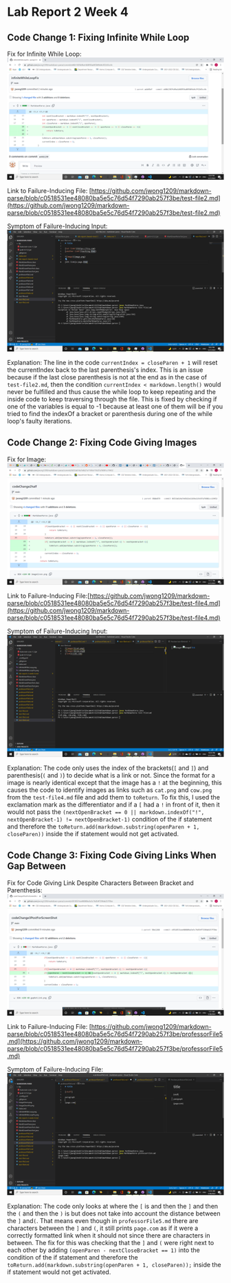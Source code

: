 # **Lab Report 2 Week 4**

## Code Change 1: Fixing Infinite While Loop
Fix for Infinite While Loop: ![](infiniteWhileLoopFix.png)

Link to Failure-Inducing File: [https://github.com/jwong1209/markdown-parse/blob/c0518531ee48080ba5e5c76d54f7290ab257f3be/test-file2.md](https://github.com/jwong1209/markdown-parse/blob/c0518531ee48080ba5e5c76d54f7290ab257f3be/test-file2.md)

Symptom of Failure-Inducing Input: 
![Infinite While Loop](infiniteWhileLoop.png)

Explanation: The line in the code `currentIndex = closeParen + 1` will reset the currentIndex back to the last parenthesis's index. This is an issue because if the last close parenthesis is not at the end as in the case of `test-file2.md`, then the condition `currentIndex < markdown.length()` would never be fulfilled and thus cause the while loop to keep repeating and the inside code to keep traversing through the file. This is fixed by checking if one of the variables is equal to -1 because at least one of them will be if you tried to find the indexOf a bracket or parenthesis during one of the while loop's faulty iterations.

## Code Change 2: Fixing Code Giving Images
Fix for Image: ![](imageGivenFix.png)

Link to Failure-Inducing File:[https://github.com/jwong1209/markdown-parse/blob/c0518531ee48080ba5e5c76d54f7290ab257f3be/test-file4.md](https://github.com/jwong1209/markdown-parse/blob/c0518531ee48080ba5e5c76d54f7290ab257f3be/test-file4.md)

Symptom of Failure-Inducing Input:
![imageGiven](imageGiven.png)

Explanation: The code only uses the index of the brackets(`[` and `]`) and parenthesis(`(` and `)`) to decide what is a link or not. Since the format for a image is nearly identical except that the image has a `!` at the beginning, this causes the code to identify images as links  such as `cat.png` and `cow.png` from the `test-file4.md` file and add them to `toReturn`. To fix this, I used the exclamation mark as the differentiator and if a `[` had a `!` in front of it, then it would not pass the `(nextOpenBracket == 0 || markdown.indexOf("!", nextOpenBracket-1) != nextOpenBracket-1)` condition of the if statement and therefore the `toReturn.add(markdown.substring(openParen + 1, closeParen))` inside the if statement would not get activated. 

## Code Change 3: Fixing Code Giving Links When Gap Between
Fix for Code Giving Link Despite Characters Between Bracket and Parenthesis:
![gapNotLinkFix](gapNotLinkFix.png)

Link to Failure-Inducing File: 
[https://github.com/jwong1209/markdown-parse/blob/c0518531ee48080ba5e5c76d54f7290ab257f3be/professorFile5.md](https://github.com/jwong1209/markdown-parse/blob/c0518531ee48080ba5e5c76d54f7290ab257f3be/professorFile5.md)

Symptom of Failure-Inducing File:
![gapNotLink](gapNotLink.png)

Explanation: The code only looks at where the `[` is and then the `]` and then the `(` and then the `)` is but does not take into account the distance between the `]` and`(`. That means even though in `professorFile5.md` there are characters between the `]` and `(`, it still prints `page.com` as if it were a correctly formatted link when it should not since there are characters in between. The fix for this was checking that the `]` and `(` were right next to each other by adding `(openParen - nextCloseBracket == 1)` into the condition of the if statement and therefore the `toReturn.add(markdown.substring(openParen + 1, closeParen));` inside the if statement would not get activated. 